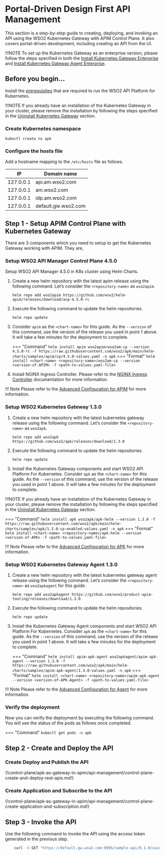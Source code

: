 # Portal-Driven Design First API Management 

This section is a step-by-step guide to creating, deploying, and invoking an API using the WSO2 Kubernetes Gateway with APIM Control Plane. It also covers portal-driven development, including creating an API from the UI.

!!!NOTE
    To set up the Kubernetes Gateway as an enterprise version, please follow the steps specified in both the <a href="../../setup/enterprise-apk-install" target="_blank">Install Kubernetes Gateway Enterprise</a> and <a href="../../setup/enterprise-apim-apk-agent-install" target="_blank">Install Kubernetes Gateway Agent Enterprise</a>.

## Before you begin...

Install the <a href="../../setup/prerequisites" target="_blank">prerequisites</a> that are required to run the WSO2 API Platform for Kubernetes.

!!!NOTE
    If you already have an installation of the Kubernetes Gateway in your cluster, please remove the installation by following the steps specified in the <a href="../../setup/uninstall" target="_blank">Uninstall Kubernetes Gateway</a>  section.

### Create Kubernetes namespace

``` 
kubectl create ns apk
```

### Configure the hosts file

Add a hostname mapping to the ```/etc/hosts``` file as follows.

   | IP        | Domain name         |
   | --------- | ------------------- |
   | 127.0.0.1 | api.am.wso2.com     |
   | 127.0.0.1 | am.wso2.com         |
   | 127.0.0.1 | idp.am.wso2.com     |
   | 127.0.0.1 | default.gw.wso2.com |

## Step 1 - Setup APIM Control Plane with Kubernetes Gateway

There are 3 components which you need to setup to get the Kubernetes Gateway working with APIM. They are,

### Setup WSO2 API Manager Control Plane 4.5.0

Setup WSO2 API Manager 4.5.0 in K8s cluster using Helm Charts.

1. Create a new helm repository with the latest apim release using the following command. Let’s consider the ```<repository-name>``` as ```wso2apim```.

    ```console
    helm repo add wso2apim https://github.com/wso2/helm-apim/releases/download/acp-4.5.0-rc
    ```

2. Execute the following command to update the helm repositories.

    ```console
    helm repo update
    ```

3. Consider ```apim``` as the ```<chart-name>``` for this guide. As the ```--version``` of this command, use the version of the release you used in point 1 above. It will take a few minutes for the deployment to complete.

    === "Command"
        ```
        helm install apim wso2apim/wso2am-cp --version 4.5.0-rc -f https://raw.githubusercontent.com/wso2/apk/main/helm-charts/samples/apim/cp/4.5.0-values.yaml -n apk
        ```
    === "Format"
        ```
        helm install <chart-name> <repository-name>/wso2am-cp --version <version-of-APIM> -f <path-to-values.yaml-file>
        ```

4. Install NGINX Ingress Controller. Please refer to the <a href="https://kubernetes.github.io/ingress-nginx/deploy/#local-development-clusters" target="_blank">NGINX Ingress Controller</a> documentation for more information.

!!! Note
    Please refer to the <a href="../../control-plane/apim-deploy/" target="_blank">Advanced Configuration for APIM</a> for more information.

### Setup WSO2 Kubernetes Gateway 1.3.0

1. Create a new helm repository with the latest kubernetes gateway release using the following command. Let’s consider the ```<repository-name>``` as ```wso2apk```.

    ```console
    helm repo add wso2apk https://github.com/wso2/apk/releases/download/1.3.0
    ```

2. Execute the following command to update the helm repositories.

    ```console
    helm repo update
    ```
   
3. Install the Kubernetes Gateway components and start WSO2 API Platform For Kubernetes. Consider ```apk``` as the ```<chart-name>``` for this guide. As the ```--version``` of this command, use the version of the release you used in point 1 above. It will take a few minutes for the deployment to complete.

!!!NOTE
    If you already have an installation of the Kubernetes Gateway in your cluster, please remove the installation by following the steps specified in the <a href="../../setup/uninstall" target="_blank">Uninstall Kubernetes Gateway</a> section.


=== "Command"
     ```
     helm install apk wso2apk/apk-helm --version 1.3.0 -f https://raw.githubusercontent.com/wso2/apk/main/helm-charts/samples/apk/1.3.0-cp-enabled-values.yaml -n apk
     ``` 
=== "Format"
     ```
     helm install <chart-name> <repository-name>/apk-helm --version <version-of-APK> -f <path-to-values.yaml-file>
     ```

!!! Note
    Please refer to the <a href="../../control-plane/apk-deploy" target="_blank">Advanced Configuration for APK</a> for more information.


### Setup WSO2 Kubernetes Gateway Agent 1.3.0 

1. Create a new helm repository with the latest kubernetes gateway agent release using the following command. Let’s consider the ```<repository-name>``` as ```wso2apkagent``` for this guide.

    ```console
    helm repo add wso2apkagent https://github.com/wso2/product-apim-tooling/releases/download/1.3.0
    ```

2. Execute the following command to update the helm repositories.

    ```console
    helm repo update
    ```

3. Install the Kubernetes Gateway Agent components and start WSO2 API Platform For Kubernetes. Consider ```apk``` as the ```<chart-name>``` for this guide. As the ```--version``` of this command, use the version of the release you used in point 1 above. It will take a few minutes for the deployment to complete.

    === "Command"
        ```
        helm install apim-apk-agent wso2apkagent/apim-apk-agent --version 1.3.0 -f https://raw.githubusercontent.com/wso2/apk/main/helm-charts/samples/apim-apk-agent/1.3.0-values.yaml -n apk
        ```
    === "Format"
        ```
        helm install <chart-name> <repository-name>/apim-apk-agent --version <version-of-APK-Agent> -f <path-to-values.yaml-file>
        ```

!!! Note
    Please refer to the <a href="../../control-plane/apim-apk-agent-deploy" target="_blank">Advanced Configuration for Agent</a> for more information.

### Verify the deployment

Now you can verify the deployment by executing the following command. You will see the status of the pods as follows once completed.

=== "Command"
    ```
    kubectl get pods -n apk
    ```

## Step 2 - Create and Deploy the API

### Create Deploy and Publish the API

{!control-plane/apk-as-gateway-in-apim/api-management/control-plane-create-and-deploy-rest-apis.md!}

### Create Application and Subscribe to the API

{!control-plane/apk-as-gateway-in-apim/api-management/control-plane-create-application-and-subscription.md!}


## Step 3 - Invoke the API

Use the following command to invoke the API using the access token generated in the previous step.

```bash
    curl -X GET "https://default.gw.wso2.com:9095/sample-api/0.1.0/uuid" -H "Authorization: Bearer <access-token>" -k
```
